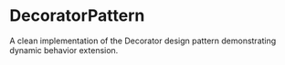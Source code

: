 # DecoratorPattern
A clean implementation of the Decorator design pattern demonstrating dynamic behavior extension.
